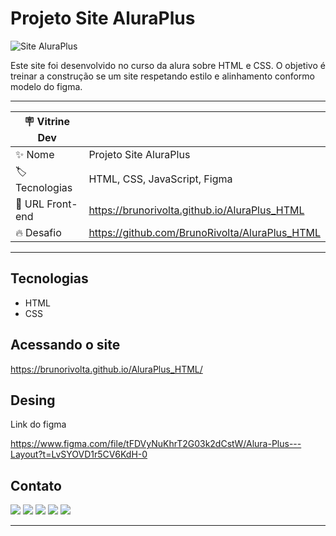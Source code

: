 # Projeto Site AluraPlus


![Site AluraPlus](https://images2.imgbox.com/15/20/BIHnvSeu_o.png#vitrinedev)


Este site foi desenvolvido no curso da alura sobre HTML e CSS.
O objetivo é treinar a construção se um site respetando estilo e alinhamento conformo modelo do figma.


*** 


| 🪧 Vitrine Dev |     |
| ------------- | --- |
| ✨ Nome        | Projeto Site AluraPlus |
| 🏷️ Tecnologias | HTML, CSS, JavaScript, Figma |
| 🚀 URL Front-end | https://brunorivolta.github.io/AluraPlus_HTML |
| 🔥 Desafio     | https://github.com/BrunoRivolta/AluraPlus_HTML |


***

## Tecnologias

 - HTML
 - CSS


## Acessando o site

https://brunorivolta.github.io/AluraPlus_HTML/


## Desing

Link do figma

https://www.figma.com/file/tFDVyNuKhrT2G03k2dCstW/Alura-Plus---Layout?t=LvSYOVD1r5CV6KdH-0


## Contato

<a  href="mailto:brrivolta@gmail.com"><img src="https://img.icons8.com/plasticine/100/null/apple-mail.png"></a>
<a  href="https://github.com/BrunoRivolta"><img src="https://img.icons8.com/plasticine/100/null/github-squared.png"></a>
<a  href="https://www.linkedin.com/in/brunorivolta/"><img src="https://img.icons8.com/plasticine/100/null/linkedin.png"></a>
<a  href="https://www.youtube.com/channel/UC6XJ3aQvFBU7gqHvebolwJQ"><img src="https://img.icons8.com/plasticine/100/null/youtube-play--v1.png"></a>
<a  href="https://devrivolta.blogspot.com/"><img src="https://images2.imgbox.com/1d/91/8Te7jWaR_o.png"></a>

  
*******

